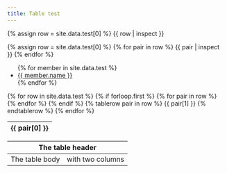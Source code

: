 ```yaml
---
title: Table test
---
```


{% assign row = site.data.test[0] %}
{{ row | inspect }}

{% assign row = site.data.test[0] %}
{% for pair in row %}
  {{ pair | inspect }}
{% endfor %}

<ul>
{% for member in site.data.test %}
  <li>
    <a href="https://github.com/{{ member.github }}">
      {{ member.name }}
    </a>
  </li>
{% endfor %}
</ul>

<table>
  <thead>
  {% for row in site.data.test %}
    {% if forloop.first %}
    <tr>
      {% for pair in row %}
        <th>{{ pair[0] }}</th>
      {% endfor %}
    </tr>
    {% endif %}
  </thead>

  <tbody>
    {% tablerow pair in row %}
      {{ pair[1] }}
    {% endtablerow %}
  {% endfor %}
  </tbody>
</table>

<table>
    <thead>
        <tr>
            <th colspan="2">The table header</th>
        </tr>
    </thead>
    <tbody>
        <tr>
            <td>The table body</td>
            <td>with two columns</td>
        </tr>
    </tbody>
</table>
